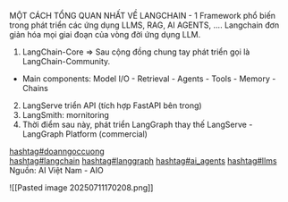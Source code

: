 MỘT CÁCH TỔNG QUAN NHẤT VỀ LANGCHAIN - 1 Framework phổ biến trong phát triển các ứng dụng LLMS, RAG, AI AGENTS, .... Langchain đơn giản hóa mọi giai đoạn của vòng đời ứng dụng LLM.  
  
1. LangChain-Core => Sau cộng đồng chung tay phát triển gọi là LangChain-Community.  
- Main components: Model I/O - Retrieval - Agents - Tools - Memory - Chains  
2. LangServe triển API (tích hợp FastAPI bên trong)  
3. LangSmith: mornitoring  
4. Thời điểm sau này, phát triển LangGraph thay thế LangServe - LangGraph Platform (commercial)  
  
[hashtag#doanngoccuong](https://www.linkedin.com/search/results/all/?keywords=%23doanngoccuong&origin=HASH_TAG_FROM_FEED)  
[hashtag#langchain](https://www.linkedin.com/search/results/all/?keywords=%23langchain&origin=HASH_TAG_FROM_FEED) [hashtag#langgraph](https://www.linkedin.com/search/results/all/?keywords=%23langgraph&origin=HASH_TAG_FROM_FEED) [hashtag#ai_agents](https://www.linkedin.com/search/results/all/?keywords=%23ai_agents&origin=HASH_TAG_FROM_FEED) [hashtag#llms](https://www.linkedin.com/search/results/all/?keywords=%23llms&origin=HASH_TAG_FROM_FEED)  
Nguồn: AI Việt Nam - AIO

![[Pasted image 20250711170208.png]]